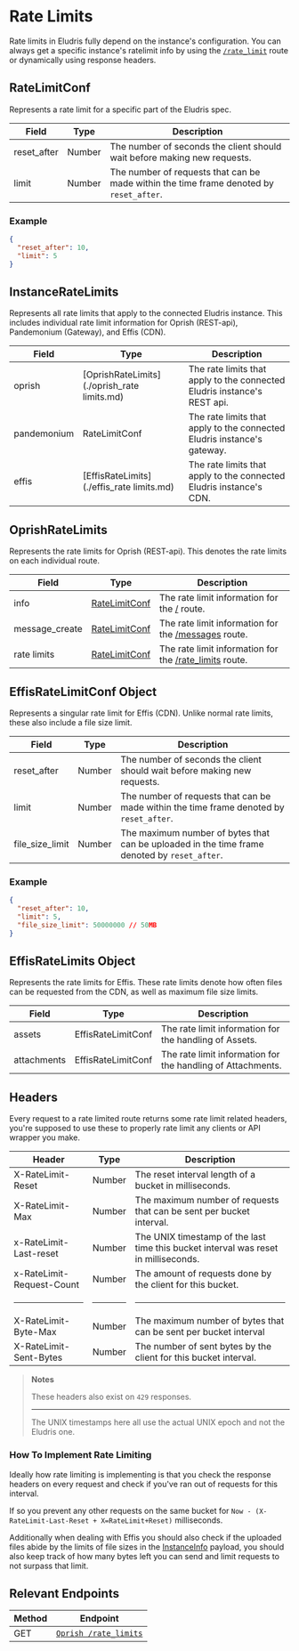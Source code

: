 # Rate Limits

Rate limits in Eludris fully depend on the instance's configuration. You can always
get a specific instance's ratelimit info by using the [`/rate_limit`](../oprish/rate_limits.md)
route or dynamically using response headers.

## RateLimitConf

Represents a rate limit for a specific part of the Eludris spec.

| Field       | Type   | Description                                                                             |
| ----------- | ------ | --------------------------------------------------------------------------------------- |
| reset_after | Number | The number of seconds the client should wait before making new requests.                |
| limit       | Number | The number of requests that can be made within the time frame denoted by `reset_after`. |

### Example

```json
{
  "reset_after": 10,
  "limit": 5
}
```

## InstanceRateLimits

Represents all rate limits that apply to the connected Eludris instance. This includes
individual rate limit information for Oprish (REST-api), Pandemonium (Gateway), and Effis (CDN).

| Field       | Type                                        | Description                                                              |
| ----------- | ------------------------------------------- | ------------------------------------------------------------------------ |
| oprish      | [OprishRateLimits](./oprish_rate limits.md) | The rate limits that apply to the connected Eludris instance's REST api. |
| pandemonium | RateLimitConf                               | The rate limits that apply to the connected Eludris instance's gateway.  |
| effis       | [EffisRateLimits](./effis_rate limits.md)   | The rate limits that apply to the connected Eludris instance's CDN.      |

## OprishRateLimits

Represents the rate limits for Oprish (REST-api). This denotes the rate limits on
each individual route.

| Field          | Type                              | Description                                                                         |
| -------------- | --------------------------------- | ----------------------------------------------------------------------------------- |
| info           | [RateLimitConf](./rate_limits.md) | The rate limit information for the [/](../oprish/instance_info.md) route.           |
| message_create | [RateLimitConf](./rate_limits.md) | The rate limit information for the [/messages](../oprish/messages/create.md) route. |
| rate limits    | [RateLimitConf](./rate_limits.md) | The rate limit information for the [/rate_limits](../oprish/rate_limits.md) route.  |

## EffisRateLimitConf Object

Represents a singular rate limit for Effis (CDN). Unlike normal rate limits, these
also include a file size limit.

| Field           | Type   | Description                                                                                  |
| --------------- | ------ | -------------------------------------------------------------------------------------------- |
| reset_after     | Number | The number of seconds the client should wait before making new requests.                     |
| limit           | Number | The number of requests that can be made within the time frame denoted by `reset_after`.      |
| file_size_limit | Number | The maximum number of bytes that can be uploaded in the time frame denoted by `reset_after`. |

### Example

```json
{
  "reset_after": 10,
  "limit": 5,
  "file_size_limit": 50000000 // 50MB
}
```

## EffisRateLimits Object

Represents the rate limits for Effis. These rate limits denote how often files can
be requested from the CDN, as well as maximum file size limits.

| Field       | Type               | Description                                                 |
| ----------- | ------------------ | ----------------------------------------------------------- |
| assets      | EffisRateLimitConf | The rate limit information for the handling of Assets.      |
| attachments | EffisRateLimitConf | The rate limit information for the handling of Attachments. |

## Headers

Every request to a rate limited route returns some rate limit related headers, you're
supposed to use these to properly rate limit any clients or API wrapper you make.

| Header                    | Type   | Description                                                                         |
| ------------------------- | ------ | ----------------------------------------------------------------------------------- |
| X-RateLimit-Reset         | Number | The reset interval length of a bucket in milliseconds.                              |
| X-RateLimit-Max           | Number | The maximum number of requests that can be sent per bucket interval.                |
| x-RateLimit-Last-reset    | Number | The UNIX timestamp of the last time this bucket interval was reset in milliseconds. |
| x-RateLimit-Request-Count | Number | The amount of requests done by the client for this bucket.                          |
| <hr />                    | <hr /> | <hr />                                                                              |
| X-RateLimit-Byte-Max      | Number | The maximum number of bytes that can be sent per bucket interval                    |
| X-RateLimit-Sent-Bytes    | Number | The number of sent bytes by the client for this bucket interval.                    |

> **Notes**
>
> These headers also exist on `429` responses.
>
> <hr />
>
> The UNIX timestamps here all use the actual UNIX epoch and not the Eludris one.

### How To Implement Rate Limiting

Ideally how rate limiting is implementing is that you check the response headers
on every request and check if you've ran out of requests for this interval.

If so you prevent any other requests on the same bucket for `Now - (X-RateLimit-Last-Reset + X=RateLimit+Reset)`
milliseconds.

Additionally when dealing with Effis you should also check if the uploaded files
abide by the limits of file sizes in the [InstanceInfo](./instance_info.md) payload,
you should also keep track of how many bytes left you can send and limit requests
to not surpass that limit.

## Relevant Endpoints

| Method | Endpoint                                          |
| ------ | ------------------------------------------------- |
| GET    | [`Oprish /rate_limits`](../oprish/rate_limits.md) |

